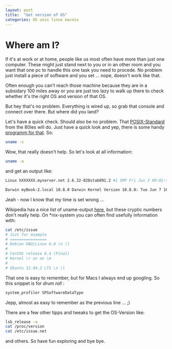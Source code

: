 ```yaml
---
layout: post
title:  "Get version of OS"
categories: OS unix linux macosx 
---
```


Where am I?
===========

If it's at work or at home, people like us most often have more than just one computer. These might just stand next to you or in an other room and you want that one pc to handle this one task you need to procede.
No problem just install a piece of software and you set ... nope, doesn't work like that.

Often enough you can't reach those machine because they are in a subsidary 100 miles away or you are just too lazy to walk up there to check whether it's the right OS and version of that OS.

But hey that's no problem. Everything is wired up, so grab that console and connect over there. 
But where did you land?

Let's have a quick check. Should also be no problem. That [POSIX-Standard](http://en.wikipedia.org/wiki/Posix) from the 80ies will do. Just have a quick look and yep, there is some handy [programm for that](http://pubs.opengroup.org/onlinepubs/9699919799/). So:

``` bash
uname -s
```

Wow, that really doesn't help. So let's look at all information:

``` bash
uname -a
```

and get an output like:

``` bash
Linux hXXXXXX.myserver.net 2.6.32-028stab091.2 #1 SMP Fri Jun 3 00:02:40 MSD 2011 i686 GNU/Linux
```
``` bash
Darwin myBook-2.local 10.8.0 Darwin Kernel Version 10.8.0: Tue Jun 7 16:33:36 PDT 2011; root:xnu-1504.15.3~1/RELEASE_I386 i386
```

<irony>Jeah - now I know that my time is set wrong ...</irony>

Wikipedia has a nice list of uname-output [here](http://en.wikipedia.org/wiki/Uname), but these cryptic numbers don't really help. On \*nix-system you can often find usefully information with:

``` bash
cat /etc/issue
# Just for example
# ================
# Debian GNU/Linux 6.0 \n \l
#
# CentOS release 6.4 (Final)
# Kernel \r on an \m
#
# Ubuntu 12.04.2 LTS \n \l
```

That one is easy to remember, but for Macs I always end up googling. So this snippet is for *drum roll* :

``` bash
system_profiler SPSoftwareDataType
```

Jepp, almost as easy to remember as the previous line ... ;)

There are a few other tipps and tweaks to get the OS-Version like:

``` bash
lsb_release -a
cat /proc/version
cat /etc/issue.net
```

and others. So have fun exploring and bye bye.
